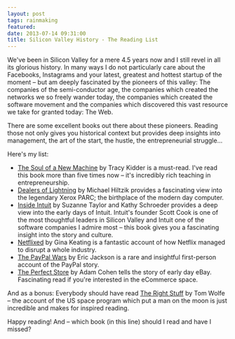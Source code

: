 ```yaml
---
layout: post
tags: rainmaking
featured:
date: 2013-07-14 09:31:00
title: Silicon Valley History - The Reading List
---
```

We've been in Silicon Valley for a mere 4.5 years now and I still revel in all its glorious history. In many ways I do not particularly care about the Facebooks, Instagrams and your latest, greatest and hottest startup of the moment – but am deeply fascinated by the pioneers of this valley: The companies of the semi-conductor age, the companies which created the networks we so freely wander today, the companies which created the software movement and the companies which discovered this vast resource we take for granted today: The Web.

There are some excellent books out there about these pioneers. Reading those not only gives you historical context but provides deep insights into management, the art of the start, the hustle, the entrepreneurial struggle…

Here's my list:

- [The Soul of a New Machine](http://tracykidder.com/books/soul/) by Tracy Kidder is a must-read. I've read this book more than five times now – it's incredibly rich teaching in entrepreneurship.
- [Dealers of Lightning](https://dl.acm.org/citation.cfm?id=518513) by Michael Hiltzik provides a fascinating view into the legendary Xerox PARC; the birthplace of the modern day computer.
- [Inside Intuit](http://insideintuit.com/) by Suzanne Taylor and Kathy Schroeder provides a deep view into the early days of Intuit. Intuit's founder Scott Cook is one of the most thoughtful leaders in Silicon Valley and Intuit one of the software companies I admire most – this book gives you a fascinating insight into the story and culture.
- [Netflixed](http://www.netflixed.com/) by Gina Keating is a fantastic account of how Netflix managed to disrupt a whole industry.
- [The PayPal Wars](http://www.amazon.com/The-PayPal-Wars-Battles-Planet/dp/1936488590) by Eric Jackson is a rare and insightful first-person account of the PayPal story.
- [The Perfect Store](http://www.amazon.com/The-Perfect-Store-Inside-eBay/dp/0316164933) by Adam Cohen tells the story of early day eBay. Fascinating read if you're interested in the eCommerce space.

And as a bonus: Everybody should have read [The Right Stuff](http://www.tomwolfe.com/rightstuff.html) by Tom Wolfe – the account of the US space program which put a man on the moon is just incredible and makes for inspired reading.

Happy reading! And – which book (in this line) should I read and have I missed?